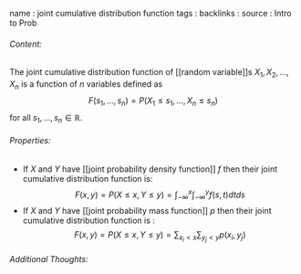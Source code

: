 name : joint cumulative distribution function
tags : 
backlinks : 
source : Intro to Prob

###### Content:
The joint cumulative distribution function of [[random variable]]s $X_1,X_2,...,X_n$ is a function of $n$ variables defined as $$F(s_1,...,s_n) = P(X_1 \leq s_1,...,X_n\leq s_n)$$ for all $s_1,...,s_n \in \mathbb{R}$.

###### Properties:
- If $X$ and $Y$ have [[joint probability density function]] $f$ then their joint cumulative distribution function is: $$F(x,y) = P(X\leq x, Y \leq y) = \int_{-\infty}^{x}\int_{-\infty}^{y}f(s,t)dtds$$
- If $X$ and $Y$ have [[joint probability mass function]] $p$ then their joint cumulative distribution function is : $$F(x,y) = P(X\leq x, Y\leq y) = \sum_{x_i < x}\sum_{y_j < y}p(x_i,y_j)$$

###### Additional Thoughts:
